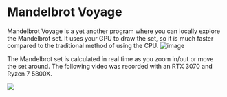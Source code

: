 # Mandelbrot Voyage

Mandelbrot Voyage is a yet another program where you can locally explore the Mandelbrot set. It uses your GPU to draw the set, so it is much faster compared to the traditional method of using the CPU.
![image](https://user-images.githubusercontent.com/77583632/232304758-a1965c1f-1d7f-4bc0-9fbb-1c7ece32dd23.png)

The Mandelbrot set is calculated in real time as you zoom in/out or move the set around. The following video was recorded with an RTX 3070 and Ryzen 7 5800X.

![](https://github.com/Yilmaz4/MandelbrotVoyage/blob/main/ezgif-4-23ea85e69c.gif)
